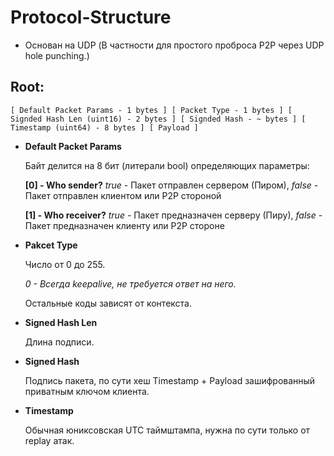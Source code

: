 # Protocol-Structure
- Основан на UDP (В частности для простого проброса P2P через UDP hole punching.)


## Root:
```
[ Default Packet Params - 1 bytes ] [ Packet Type - 1 bytes ] [ Signded Hash Len (uint16) - 2 bytes ] [ Signded Hash - ~ bytes ] [ Timestamp (uint64) - 8 bytes ] [ Payload ]
```

- __Default Packet Params__

  Байт делится на 8 бит (литерали bool) определяющих параметры:

  __[0] - Who sender?__ _true_ - Пакет отправлен сервером (Пиром), _false_ - Пакет отправлен клиентом или P2P стороной

  __[1] - Who receiver?__ _true_ - Пакет предназначен серверу (Пиру), _false_ - Пакет предназначен клиенту или P2P стороне

- __Pakcet Type__

  Число от 0 до 255.

  _0 - Всегда keepalive, не требуется ответ на него._

  Остальные коды зависят от контекста.

- __Signed Hash Len__

  Длина подписи.

- __Signed Hash__
  
  Подпись пакета, по сути хеш Timestamp + Payload зашифрованный приватным ключом клиента.
 
- __Timestamp__

  Обычная юниксовская UTC таймштампа, нужна по сути только от replay атак.
